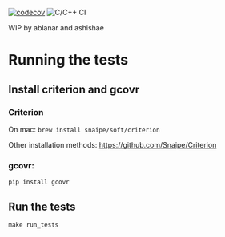 [![codecov](https://codecov.io/gh/nesvoboda/minishell/branch/master/graph/badge.svg)](https://codecov.io/gh/nesvoboda/minishell)
![C/C++ CI](https://github.com/nesvoboda/minishell/workflows/C/C++%20CI/badge.svg)

WIP by ablanar and ashishae

# Running the tests

## Install criterion and gcovr

### Criterion
On mac:
```brew install snaipe/soft/criterion```

Other installation methods: https://github.com/Snaipe/Criterion

### gcovr:

`pip install gcovr`

## Run the tests

`make run_tests`
